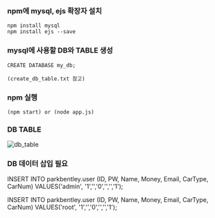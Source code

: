 
### npm에 mysql, ejs 확장자 설치
```
npm install mysql
npm install ejs --save
```

### mysql에 사용할 DB와 TABLE 생성
```
CREATE DATABASE my_db;

(create_db_table.txt 참고)
```

### npm 실행 
```
(npm start) or (node app.js) 
```
### DB TABLE
![db_table](https://user-images.githubusercontent.com/55631147/100452848-49537f00-30fd-11eb-9a83-d3fbe50038b4.PNG)

### DB 데이터 삽입 필요
INSERT INTO parkbentley.user (ID, PW, Name, Money, Email, CarType, CarNum) VALUES('admin', '1','','0','','','1');

INSERT INTO parkbentley.user (ID, PW, Name, Money, Email, CarType, CarNum) VALUES('root', '1','','0','','','1');
